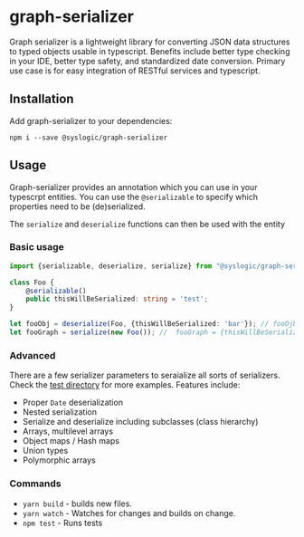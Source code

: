 # graph-serializer

Graph serializer is a lightweight library for converting JSON data structures to typed objects usable in typescript. Benefits include better type checking in your IDE, better type safety, and standardized date conversion. Primary use case is for easy integration of RESTful services and typescript.

## Installation

Add graph-serializer to your dependencies:
```shell
npm i --save @syslogic/graph-serializer
```

## Usage

Graph-serializer provides an annotation which you can use in your typescrpt entities. You can use the `@serializable` to specify which properties need to be (de)serialized.

The `serialize` and `deserialize` functions can then be used with the entity

### Basic usage

```typescript
import {serializable, deserialize, serialize} from "@syslogic/graph-serializer"

class Foo {
    @serializable()
    public thisWillBeSerialized: string = 'test';
}

let fooObj = deserialize(Foo, {thisWillBeSerialized: 'bar'}); // fooOjb instanceof Foo === true
let fooGraph = serialize(new Foo()); //  fooGraph = {thisWillBeSerialized: 'bar'}

```

### Advanced

There are a few serializer parameters to seraialize all sorts of serializers. Check the [test directory](tests/) for more examples. Features include:

 - Proper `Date` deserialization
 - Nested serialization
 - Serialize and deserialize including subclasses (class hierarchy)
 - Arrays, multilevel arrays
 - Object maps / Hash maps
 - Union types
 - Polymorphic arrays
 
### Commands

* `yarn build` - builds new files.
* `yarn watch` - Watches for changes and builds on change.
* `npm test` - Runs tests
